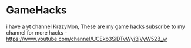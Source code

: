 # GameHacks
i have a yt channel KrazyMon, These are my game hacks
subscribe to my channel for more hacks - 
https://www.youtube.com/channel/UCEkb3SiDTvWyi3jVyW52B_w
